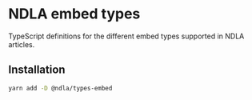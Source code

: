 # NDLA embed types

TypeScript definitions for the different embed types supported in NDLA articles.

## Installation

```sh
yarn add -D @ndla/types-embed
```
